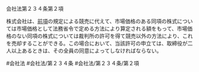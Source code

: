 会社法第２３４条第２項

株式会社は、[前項](会社法＿＿＿＿第２３４条第１項)の規定による競売に代えて、市場価格のある同項の株式については市場価格として法務省令で定める方法により算定される額をもって、市場価格のない同項の株式については裁判所の許可を得て競売以外の方法により、これを売却することができる。この場合において、当該許可の申立ては、取締役が二人以上あるときは、その全員の同意によってしなければならない。

#会社法
#会社法/第２３４条
#会社法/第２３４条/第２項
